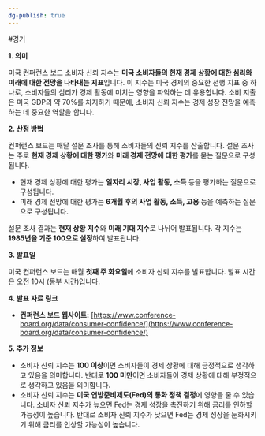 ```yaml
---
dg-publish: true
---
```

#경기 

**1. 의미**

미국 컨퍼런스 보드 소비자 신뢰 지수는 **미국 소비자들의 현재 경제 상황에 대한 심리와 미래에 대한 전망을 나타내는 지표**입니다. 이 지수는 미국 경제의 중요한 선행 지표 중 하나로, 소비자들의 심리가 경제 활동에 미치는 영향을 파악하는 데 유용합니다. 소비 지출은 미국 GDP의 약 70%를 차지하기 때문에, 소비자 신뢰 지수는 경제 성장 전망을 예측하는 데 중요한 역할을 합니다.

**2. 산정 방법**

컨퍼런스 보드는 매달 설문 조사를 통해 소비자들의 신뢰 지수를 산출합니다. 설문 조사는 주로 **현재 경제 상황에 대한 평가**와 **미래 경제 전망에 대한 평가**를 묻는 질문으로 구성됩니다.

- 현재 경제 상황에 대한 평가는 **일자리 시장, 사업 활동, 소득** 등을 평가하는 질문으로 구성됩니다.
- 미래 경제 전망에 대한 평가는 **6개월 후의 사업 활동, 소득, 고용** 등을 예측하는 질문으로 구성됩니다.

설문 조사 결과는 **현재 상황 지수**와 **미래 기대 지수**로 나뉘어 발표됩니다. 각 지수는 **1985년을 기준 100으로 설정**하여 발표됩니다.

**3. 발표일**

미국 컨퍼런스 보드는 매월 **첫째 주 화요일**에 소비자 신뢰 지수를 발표합니다. 발표 시간은 오전 10시 (동부 시간)입니다.

**4. 발표 자료 링크**

- **컨퍼런스 보드 웹사이트:** [https://www.conference-board.org/data/consumer-confidence/](https://www.conference-board.org/data/consumer-confidence/)

**5. 추가 정보**

- 소비자 신뢰 지수는 **100 이상**이면 소비자들이 경제 상황에 대해 긍정적으로 생각하고 있음을 의미합니다. 반대로 **100 미만**이면 소비자들이 경제 상황에 대해 부정적으로 생각하고 있음을 의미합니다.
- 소비자 신뢰 지수는 **미국 연방준비제도(Fed)의 통화 정책 결정**에 영향을 줄 수 있습니다. 소비자 신뢰 지수가 높으면 Fed는 경제 성장을 촉진하기 위해 금리를 인하할 가능성이 높습니다. 반대로 소비자 신뢰 지수가 낮으면 Fed는 경제 성장을 둔화시키기 위해 금리를 인상할 가능성이 높습니다.